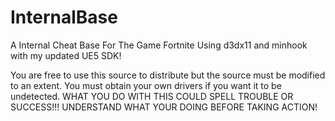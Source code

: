 # InternalBase
A Internal Cheat Base For The Game Fortnite Using d3dx11 and minhook
with my updated UE5 SDK!

You are free to use this source to distribute but the source must be modified to an extent.
You must obtain your own drivers if you want it to be undetected.
WHAT YOU DO WITH THIS COULD SPELL TROUBLE OR SUCCESS!!! UNDERSTAND WHAT YOUR DOING BEFORE TAKING ACTION!

